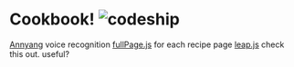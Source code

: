 Cookbook! ![codeship](https://www.codeship.io/projects/4e70f1b0-990d-0131-fb57-5670ddce16b6/status)
=========

[Annyang](https://github.com/TalAter/annyang) voice recognition
[fullPage.js](https://github.com/alvarotrigo/fullPage.js) for each recipe page
[leap.js](https://github.com/leapmotion/leapjs) check this out. useful?
